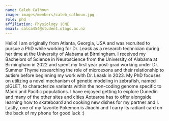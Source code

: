```yaml
---
name: Caleb Calhoun
image: images/members/caleb_calhoun.jpg
role: phd
affiliation: Physiology |CNE
email: calca454@student.otago.ac.nz
---
```


Hello! I am originally from Atlanta, Georgia, USA and was recruited to pursue a PhD while working for Dr. Leask as a research technician during her time at the University of Alabama at Birmingham. I received my Bachelors of Science in Neuroscience from the University of Alabama at Birmingham in 2022 and spent my first year post-grad working under Dr. Summer Thyme researching the role of microexons and their relationship to autism before beginning my work with Dr. Leask in 2023. My PhD focuses on utilizing a novel mechanism of genetic modeling in zebrafish, named pIGLET, to characterize variants within the non-coding genome specific to Māori and Pacific populations. I have enjoyed getting to explore Dunedin and many of the other sites and cities Aotearoa has to offer alongside learning how to skateboard and cooking new dishes for my partner and I. Lastly, one of my favorite Pokemon is Jirachi and I carry its radiant card on the back of my phone for good luck :)
